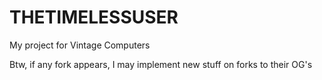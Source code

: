 # THETIMELESSUSER
My project for Vintage Computers

Btw, if any fork appears, I may implement new stuff on forks to their OG's
